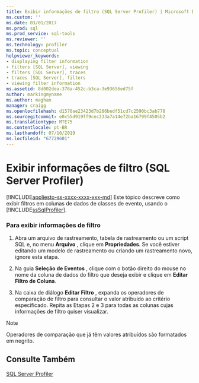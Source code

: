```yaml
---
title: Exibir informações de filtro (SQL Server Profiler) | Microsoft Docs
ms.custom: ''
ms.date: 03/01/2017
ms.prod: sql
ms.prod_service: sql-tools
ms.reviewer: ''
ms.technology: profiler
ms.topic: conceptual
helpviewer_keywords:
- displaying filter information
- filters [SQL Server], viewing
- filters [SQL Server], traces
- traces [SQL Server], filters
- viewing filter information
ms.assetid: 8d002dea-376a-452c-b3ca-3e93656ed75f
author: markingmyname
ms.author: maghan
manager: craigg
ms.openlocfilehash: d1570ae23423d7b286bedf51cd7c2590bc3ab778
ms.sourcegitcommit: e0c55d919ff9cec233a7a14e72ba16799f4505b2
ms.translationtype: MTE75
ms.contentlocale: pt-BR
ms.lasthandoff: 07/10/2019
ms.locfileid: "67729601"
---
```

# <a name="view-filter-information-sql-server-profiler"></a>Exibir informações de filtro (SQL Server Profiler)
[!INCLUDE[appliesto-ss-xxxx-xxxx-xxx-md](../../includes/appliesto-ss-xxxx-xxxx-xxx-md.md)]
  Este tópico descreve como exibir filtros em colunas de dados de classes de evento, usando o [!INCLUDE[ssSqlProfiler](../../includes/sssqlprofiler-md.md)].  
  
### <a name="to-view-filter-information"></a>Para exibir informações de filtro  
  
1.  Abra um arquivo de rastreamento, tabela de rastreamento ou um script SQL e, no menu **Arquivo** , clique em **Propriedades**. Se você estiver editando um modelo de rastreamento ou criando um rastreamento novo, ignore esta etapa.  
  
2.  Na guia **Seleção de Eventos** , clique com o botão direito do mouse no nome da coluna de dados do filtro que deseja exibir e clique em **Editar Filtro de Coluna**.  
  
3.  Na caixa de diálogo **Editar Filtro** , expanda os operadores de comparação de filtro para consultar o valor atribuído ao critério especificado. Repita as Etapas 2 e 3 para todas as colunas cujas informações de filtro quiser visualizar.  
  
> [!NOTE]  
>  Operadores de comparação que já têm valores atribuídos são formatados em negrito.  
  
## <a name="see-also"></a>Consulte Também  
 [SQL Server Profiler](../../tools/sql-server-profiler/sql-server-profiler.md)  
  
  
